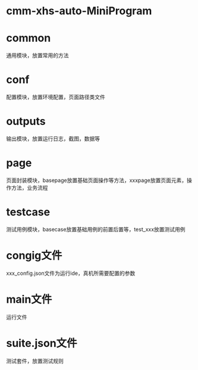 # cmm-xhs-auto-MiniProgram
# common
通用模块，放置常用的方法
# conf
配置模块，放置环境配置，页面路径类文件
# outputs
输出模块，放置运行日志，截图，数据等
# page
页面封装模块，basepage放置基础页面操作等方法，xxxpage放置页面元素，操作方法，业务流程
# testcase
测试用例模块，basecase放置基础用例的前置后置等，test_xxx放置测试用例
# congig文件
xxx_config.json文件为运行ide，真机所需要配置的参数
# main文件
运行文件
# suite.json文件
测试套件，放置测试规则


